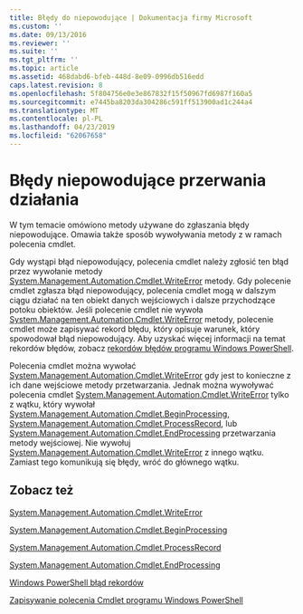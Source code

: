 ```yaml
---
title: Błędy do niepowodujące | Dokumentacja firmy Microsoft
ms.custom: ''
ms.date: 09/13/2016
ms.reviewer: ''
ms.suite: ''
ms.tgt_pltfrm: ''
ms.topic: article
ms.assetid: 468dabd6-bfeb-448d-8e09-0996db516edd
caps.latest.revision: 8
ms.openlocfilehash: 5f804756e0e3e867832f15f50967fd6987f160a5
ms.sourcegitcommit: e7445ba8203da304286c591ff513900ad1c244a4
ms.translationtype: MT
ms.contentlocale: pl-PL
ms.lasthandoff: 04/23/2019
ms.locfileid: "62067658"
---
```

# <a name="non-terminating-errors"></a>Błędy niepowodujące przerwania działania

W tym temacie omówiono metody używane do zgłaszania błędy niepowodujące. Omawia także sposób wywoływania metody z w ramach polecenia cmdlet.

Gdy wystąpi błąd niepowodujący, polecenia cmdlet należy zgłosić ten błąd przez wywołanie metody [System.Management.Automation.Cmdlet.WriteError](/dotnet/api/System.Management.Automation.Cmdlet.WriteError) metody. Gdy polecenie cmdlet zgłasza błąd niepowodujący, polecenia cmdlet mogą w dalszym ciągu działać na ten obiekt danych wejściowych i dalsze przychodzące potoku obiektów. Jeśli polecenie cmdlet nie wywoła [System.Management.Automation.Cmdlet.WriteError](/dotnet/api/System.Management.Automation.Cmdlet.WriteError) metody, polecenie cmdlet może zapisywać rekord błędu, który opisuje warunek, który spowodował błąd niepowodujący. Aby uzyskać więcej informacji na temat rekordów błędów, zobacz [rekordów błędów programu Windows PowerShell](./windows-powershell-error-records.md).

Polecenia cmdlet można wywołać [System.Management.Automation.Cmdlet.WriteError](/dotnet/api/System.Management.Automation.Cmdlet.WriteError) gdy jest to konieczne z ich dane wejściowe metody przetwarzania. Jednak można wywoływać polecenia cmdlet [System.Management.Automation.Cmdlet.WriteError](/dotnet/api/System.Management.Automation.Cmdlet.WriteError) tylko z wątku, który wywołał [System.Management.Automation.Cmdlet.BeginProcessing](/dotnet/api/System.Management.Automation.Cmdlet.BeginProcessing), [ System.Management.Automation.Cmdlet.ProcessRecord](/dotnet/api/System.Management.Automation.Cmdlet.ProcessRecord), lub [System.Management.Automation.Cmdlet.EndProcessing](/dotnet/api/System.Management.Automation.Cmdlet.EndProcessing) przetwarzania metody wejściowej. Nie wywołuj [System.Management.Automation.Cmdlet.WriteError](/dotnet/api/System.Management.Automation.Cmdlet.WriteError) z innego wątku. Zamiast tego komunikują się błędy, wróć do głównego wątku.

## <a name="see-also"></a>Zobacz też

[System.Management.Automation.Cmdlet.WriteError](/dotnet/api/System.Management.Automation.Cmdlet.WriteError)

[System.Management.Automation.Cmdlet.BeginProcessing](/dotnet/api/System.Management.Automation.Cmdlet.BeginProcessing)

[System.Management.Automation.Cmdlet.ProcessRecord](/dotnet/api/System.Management.Automation.Cmdlet.ProcessRecord)

[System.Management.Automation.Cmdlet.EndProcessing](/dotnet/api/System.Management.Automation.Cmdlet.EndProcessing)

[Windows PowerShell błąd rekordów](./windows-powershell-error-records.md)

[Zapisywanie polecenia Cmdlet programu Windows PowerShell](./writing-a-windows-powershell-cmdlet.md)
